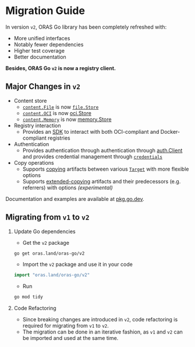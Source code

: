 # Migration Guide

In version `v2`, ORAS Go library has been completely refreshed with:

- More unified interfaces
- Notably fewer dependencies
- Higher test coverage
- Better documentation

**Besides, ORAS Go `v2` is now a registry client.**

## Major Changes in `v2`

- Content store
  - [`content.File`](https://pkg.go.dev/oras.land/oras-go/pkg/content#File) is now [`file.Store`](https://pkg.go.dev/oras.land/oras-go/v2/content/file#Store)
  - [`content.OCI`](https://pkg.go.dev/oras.land/oras-go/pkg/content#OCI) is now [oci.Store](https://pkg.go.dev/oras.land/oras-go/v2/content/oci#Store)
  - [`content.Memory`](https://pkg.go.dev/oras.land/oras-go/pkg/content#Memory) is now [memory.Store](https://pkg.go.dev/oras.land/oras-go/v2/content/memory#Store)
- Registry interaction
  - Provides an [SDK](https://pkg.go.dev/oras.land/oras-go/v2/registry/remote) to interact with both OCI-compliant and Docker-compliant registries
- Authentication
  - Provides authentication through authentication through [auth.Client](https://pkg.go.dev/oras.land/oras-go/v2/registry/remote/auth#Client) and provides credential management through [`credentials`](https://pkg.go.dev/oras.land/oras-go/v2/registry/remote/credentials)
- Copy operations
  - Supports [copying](https://pkg.go.dev/oras.land/oras-go/v2#Copy) artifacts between various [`Target`](https://pkg.go.dev/oras.land/oras-go/v2#Target) with more flexible options
  - Supports [extended-copying](https://pkg.go.dev/oras.land/oras-go/v2#ExtendedCopy) artifacts and their predecessors (e.g. referrers) with options *(experimental)*


Documentation and examples are available at [pkg.go.dev](https://pkg.go.dev/oras.land/oras-go/v2).

## Migrating from `v1` to `v2`

1. Update Go dependencies
   - Get the `v2` package

    ```sh
    go get oras.land/oras-go/v2
    ```

   - Import the `v2` package and use it in your code

    ```go
    import "oras.land/oras-go/v2"
    ```

   - Run

    ```sh
    go mod tidy
    ```

2. Code Refactoring
   - Since breaking changes are introduced in `v2`, code refactoring is required for migrating from `v1` to `v2`.  
   - The migration can be done in an iterative fashion, as `v1` and `v2` can be imported and used at the same time.
